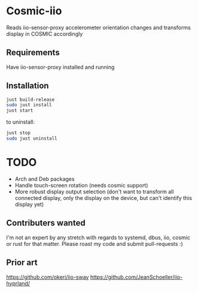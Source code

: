 # Cosmic-iio

Reads iio-sensor-proxy accelerometer orientation changes and transforms display in COSMIC accordingly

## Requirements

Have iio-sensor-proxy installed and running

## Installation

```sh
just build-release
sudo just install
just start
```

to uninstall:

```sh
just stop
sudo just uninstall
```

# TODO

- Arch and Deb packages
- Handle touch-screen rotation (needs cosmic support)
- More robust display output selection (don't want to transform all connected display, only the display on the device, but can't identify this display yet)

## Contributers wanted

I'm not an expert by any stretch with regards to systemd, dbus, iio, cosmic or rust for that matter.
Please roast my code and submit pull-requests :)

## Prior art

<https://github.com/okeri/iio-sway>
<https://github.com/JeanSchoeller/iio-hyprland/>
